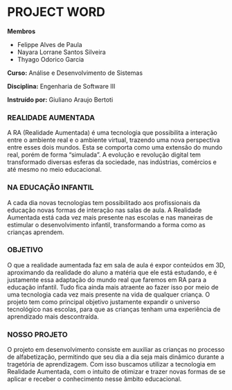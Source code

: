 <h1>PROJECT WORD</h1>
<strong>Membros</strong>

- Felippe Alves de Paula
- Nayara Lorrane Santos Silveira
- Thyago Odorico Garcia

<strong>Curso:</strong> Análise e Desenvolvimento de Sistemas

<strong>Disciplina:</strong> Engenharia de Software III

<strong>Instruído por:</strong> Giuliano Araujo Bertoti

<h3>REALIDADE AUMENTADA</h3>
<p>A RA (Realidade Aumentada) é uma tecnologia que possibilita a interação entre o ambiente real e
o ambiente virtual, trazendo uma nova perspectiva entre esses dois mundos. Esta se comporta
como uma extensão do mundo real, porém de forma “simulada”.
A evolução e revolução digital tem transformado diversas esferas da sociedade, nas indústrias,
comércios e até mesmo no meio educacional.</p>

<h3>NA EDUCAÇÃO INFANTIL</h3>
<p>A cada dia novas tecnologias tem possibilitado aos profissionais da educação novas formas de
interação nas salas de aula. A Realidade Aumentada está cada vez mais presente nas escolas e
nas maneiras de estimular o desenvolvimento infantil, transformando a forma como as crianças
aprendem.</p>

<h3>OBJETIVO</h3>
<p>O que a realidade aumentada faz em sala de aula é expor conteúdos em 3D, aproximando da
realidade do aluno a matéria que ele está estudando, e é justamente essa adaptação do mundo
real que faremos em RA para a educação infantil. Tudo fica ainda mais atraente ao fazer isso por
meio de uma tecnologia cada vez mais presente na vida de qualquer criança.
O projeto tem como principal objetivo justamente expandir o universo tecnológico nas escolas,
para que as crianças tenham uma experiência de aprendizado mais descontraída.</p>

<h3>NOSSO PROJETO</h3>
<p>O projeto em desenvolvimento consiste em auxiliar as crianças no processo de
alfabetização, permitindo que seu dia a dia seja mais dinâmico durante a tragetória de aprendizagem. Com isso buscamos utilizar a tecnologia em Realidade Aumentada, com o intuito de otimizar e trazer novas formas de se aplicar e receber o conhecimento nesse âmbito educacional.</p>
